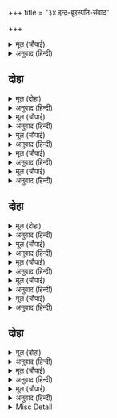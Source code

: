 +++
title = "३४ इन्द्र-बृहस्पति-संवाद"

+++


<details><summary>मूल (चौपाई)</summary>

देखि प्रभाउ सुरेसहि सोचू।  
जगु भल भलेहि पोच कहुँ पोचू॥  
गुर सन कहेउ करिअ प्रभु सोई।  
रामहि भरतहि भेट न होई॥
</details>

<details><summary>अनुवाद (हिन्दी)</summary>

भरतजीके [इस प्रेमके] प्रभावको देखकर देवराज इन्द्रको सोच हो गया [कि कहीं इनके प्रेमवश श्रीरामजी लौट न जायँ और हमारा बना-बनाया काम बिगड़ जाय]। संसार भलेके लिये भला और बुरेके लिये बुरा है (मनुष्य जैसा आप होता है जगत् उसे वैसा ही दीखता है)। उसने गुरु बृहस्पतिजीसे कहा—हे प्रभो! वही उपाय कीजिये जिससे श्रीरामचन्द्रजी और भरतजीकी भेंट ही न हो॥ ४॥
</details>

## दोहा


<details><summary>मूल (दोहा)</summary>

रामु सँकोची प्रेम बस भरत सपेम पयोधि।  
बनी बात बेगरन चहति करिअ जतनु छलु सोधि॥ २१७॥
</details>

<details><summary>अनुवाद (हिन्दी)</summary>

श्रीरामचन्द्रजी संकोची और प्रेमके वश हैं और भरतजी प्रेमके समुद्र हैं। बनी-बनायी बात बिगड़ना चाहती है, इसलिये कुछ छल ढूँढ़कर इसका उपाय कीजिये॥ २१७॥
</details>

<details><summary>मूल (चौपाई)</summary>

बचन सुनत सुरगुरु मुसुकाने।  
सहसनयन बिनु लोचन जाने॥  
मायापति सेवक सन माया।  
करइ त उलटि परइ सुरराया॥
</details>

<details><summary>अनुवाद (हिन्दी)</summary>

इन्द्रके वचन सुनते ही देवगुरु बृहस्पतिजी मुसकराये। उन्होंने हजार नेत्रोंवाले इन्द्रको [ज्ञानरूपी] नेत्रोंसे रहित (मूर्ख) समझा और कहा—हे देवराज! मायाके स्वामी श्रीरामचन्द्रजीके सेवकके साथ कोई माया करता है तो वह उलटकर अपने ही ऊपर आ पड़ती है॥ १॥
</details>

<details><summary>मूल (चौपाई)</summary>

तब किछु कीन्ह राम रुख जानी।  
अब कुचालि करि होइहि हानी॥  
सुनु सुरेस रघुनाथ सुभाऊ।  
निज अपराध रिसाहिं न काऊ॥
</details>

<details><summary>अनुवाद (हिन्दी)</summary>

उस समय (पिछली बार) तो श्रीरामचन्द्रजीका रुख जानकर कुछ किया था। परन्तु इस समय कुचाल करनेसे हानि ही होगी। हे देवराज! श्रीरघुनाथजीका स्वभाव सुनो, वे अपने प्रति किये हुए अपराधसे कभी रुष्ट नहीं होते॥ २॥
</details>

<details><summary>मूल (चौपाई)</summary>

जो अपराधु भगत कर करई।  
राम रोष पावक सो जरई॥  
लोकहुँ बेद बिदित इतिहासा।  
यह महिमा जानहिं दुरबासा॥
</details>

<details><summary>अनुवाद (हिन्दी)</summary>

पर जो कोई उनके भक्तका अपराध करता है, वह श्रीरामकी क्रोधाग्निमें जल जाता है। लोक और वेद दोनोंमें इतिहास (कथा) प्रसिद्ध है। इस महिमाको दुर्वासाजी जानते हैं॥ ३॥
</details>

<details><summary>मूल (चौपाई)</summary>

भरत सरिस को राम सनेही।  
जगु जप राम रामु जप जेही॥
</details>

<details><summary>अनुवाद (हिन्दी)</summary>

सारा जगत् श्रीरामको जपता है, वे श्रीरामजी जिनको जपते हैं उन भरतजीके समान श्रीरामचन्द्रजीका प्रेमी कौन होगा?॥ ४॥
</details>

## दोहा


<details><summary>मूल (दोहा)</summary>

मनहुँ न आनिअ अमरपति रघुबर भगत अकाजु।  
अजसु लोक परलोक दुख दिन दिन सोक समाजु॥ २१८॥
</details>

<details><summary>अनुवाद (हिन्दी)</summary>

हे देवराज! रघुकुलश्रेष्ठ श्रीरामचन्द्रजीके भक्तका काम बिगाड़नेकी बात मनमें भी न लाइये। ऐसा करनेसे लोकमें अपयश और परलोकमें दुःख होगा और शोकका सामान दिनोंदिन बढ़ता ही चला जायगा॥ २१८॥
</details>

<details><summary>मूल (चौपाई)</summary>

सुनु सुरेस उपदेसु हमारा।  
रामहि सेवकु परम पिआरा॥  
मानत सुखु सेवक सेवकाईं।  
सेवक बैर बैरु अधिकाईं॥
</details>

<details><summary>अनुवाद (हिन्दी)</summary>

हे देवराज! हमारा उपदेश सुनो। श्रीरामजीको अपना सेवक परम प्रिय है। वे अपने सेवककी सेवासे सुख मानते हैं और सेवकके साथ वैर करनेसे बड़ा भारी वैर मानते हैं॥ १॥
</details>

<details><summary>मूल (चौपाई)</summary>

जद्यपि सम नहिं राग न रोषू।  
गहहिं न पाप पूनु गुन दोषू॥  
करम प्रधान बिस्व करि राखा।  
जो जस करइ सो तस फलु चाखा॥
</details>

<details><summary>अनुवाद (हिन्दी)</summary>

यद्यपि वे सम हैं—उनमें न राग है, न रोष है। और न वे किसीका पाप-पुण्य और गुण-दोष ही ग्रहण करते हैं। उन्होंने विश्वमें कर्मको ही प्रधान कर रखा है। जो जैसा करता है, वह वैसा ही फल भोगता है॥ २॥
</details>

<details><summary>मूल (चौपाई)</summary>

तदपि करहिं सम बिषम बिहारा।  
भगत अभगत हृदय अनुसारा॥  
अगुन अलेप अमान एकरस।  
रामु सगुन भए भगत पेम बस॥
</details>

<details><summary>अनुवाद (हिन्दी)</summary>

तथापि वे भक्त और अभक्तके हृदयके अनुसार सम और विषम व्यवहार करते हैं (भक्तको प्रेमसे गले लगा लेते हैं और अभक्तको मारकर तार देते हैं)। गुणरहित, निर्लेप, मानरहित और सदा एकरस भगवान् श्रीराम भक्तके प्रेमवश ही सगुण हुए हैं॥ ३॥
</details>

<details><summary>मूल (चौपाई)</summary>

राम सदा सेवक रुचि राखी।  
बेद पुरान साधु सुर साखी॥  
अस जियँ जानि तजहु कुटिलाई।  
करहु भरत पद प्रीति सुहाई॥
</details>

<details><summary>अनुवाद (हिन्दी)</summary>

श्रीरामजी सदा अपने सेवकों (भक्तों) की रुचि रखते आये हैं। वेद, पुराण, साधु और देवता इसके साक्षी हैं। ऐसा हृदयमें जानकर कुटिलता छोड़ दो और भरतजीके चरणोंमें सुन्दर प्रीति करो॥ ४॥
</details>

## दोहा


<details><summary>मूल (दोहा)</summary>

राम भगत परहित निरत पर दुख दुखी दयाल।  
भगत सिरोमनि भरत तें जनि डरपहु सुरपाल॥ २१९॥
</details>

<details><summary>अनुवाद (हिन्दी)</summary>

हे देवराज इन्द्र! श्रीरामचन्द्रजीके भक्त सदा दूसरोंके हितमें लगे रहते हैं, वे दूसरोंके दुःखसे दुःखी और दयालु होते हैं। फिर, भरतजी तो भक्तोंके शिरोमणि हैं, उनसे बिलकुल न डरो॥ २१९॥
</details>

<details><summary>मूल (चौपाई)</summary>

सत्यसंध प्रभु सुर हितकारी।  
भरत राम आयस अनुसारी॥  
स्वारथ बिबस बिकल तुम्ह होहू।  
भरत दोसु नहिं राउर मोहू॥
</details>

<details><summary>अनुवाद (हिन्दी)</summary>

प्रभु श्रीरामचन्द्रजी सत्यप्रतिज्ञ और देवताओंका हित करनेवाले हैं। और भरतजी श्रीरामजीकी आज्ञाके अनुसार चलनेवाले हैं। तुम व्यर्थ ही स्वार्थके विशेष वश होकर व्याकुल हो रहे हो। इसमें भरतजीका कोई दोष नहीं, तुम्हारा ही मोह है॥ १॥
</details>

<details><summary>मूल (चौपाई)</summary>

सुनि सुरबर सुरगुर बर बानी।  
भा प्रमोदु मन मिटी गलानी॥  
बरषि प्रसून हरषि सुरराऊ।  
लगे सराहन भरत सुभाऊ॥
</details>

<details><summary>अनुवाद (हिन्दी)</summary>

देवगुरु बृहस्पतिजीकी श्रेष्ठ वाणी सुनकर इन्द्रके मनमें बड़ा आनन्द हुआ और उनकी चिन्ता मिट गयी। तब हर्षित होकर देवराज फूल बरसाकर भरतजीके स्वभावकी सराहना करने लगे॥ २॥
</details>

<details><summary>Misc Detail</summary>


</details>
